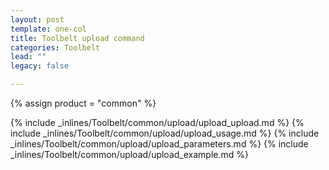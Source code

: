 ```yaml
---
layout: post
template: one-col
title: Toolbelt upload command
categories: Toolbelt
lead: ""
legacy: false

---
```

{% assign product = "common" %}

{% include _inlines/Toolbelt/common/upload/upload_upload.md %}
{% include _inlines/Toolbelt/common/upload/upload_usage.md %}
{% include _inlines/Toolbelt/common/upload/upload_parameters.md %}
{% include _inlines/Toolbelt/common/upload/upload_example.md %}
